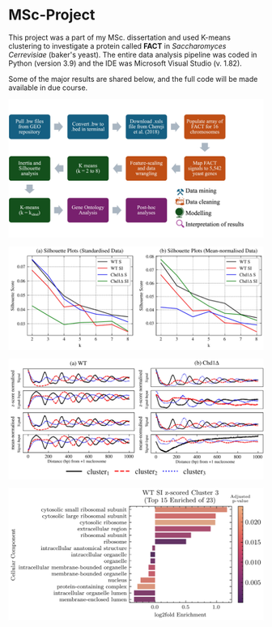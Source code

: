 # MSc-Project

This project was a part of my MSc. dissertation and used K-means clustering to investigate a protein called **FACT** in *Saccharomyces Cerrevisiae* (baker's yeast). The entire data analysis pipeline was coded in Python (version 3.9) and the IDE was Microsoft Visual Studio (v. 1.82). 

Some of the major results are shared below, and the full code will be made available in due course.

![data analysis pipeline](https://github.com/HarmanKhera/MSc-Project/blob/24590f4f80d36ab9e2fc6b38c9e7b74c5d4c6a41/images/data_pipeline.jpg)

![silhouette analysis](https://github.com/HarmanKhera/MSc-Project/blob/24590f4f80d36ab9e2fc6b38c9e7b74c5d4c6a41/images/silhouette.jpg)

![clustering results](https://github.com/HarmanKhera/MSc-Project/blob/24590f4f80d36ab9e2fc6b38c9e7b74c5d4c6a41/images/clusters.jpg)

![GO analysis of clusters](https://github.com/HarmanKhera/MSc-Project/blob/24590f4f80d36ab9e2fc6b38c9e7b74c5d4c6a41/images/GO_analysis.png)

